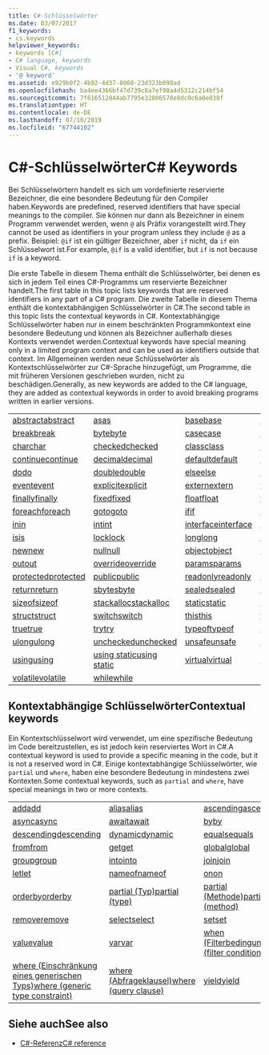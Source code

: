 ```yaml
---
title: C#-Schlüsselwörter
ms.date: 03/07/2017
f1_keywords:
- cs.keywords
helpviewer_keywords:
- keywords [C#]
- C# language, keywords
- Visual C#, keywords
- '@ keyword'
ms.assetid: e929b0f2-4b92-4d37-8060-23d323b098ad
ms.openlocfilehash: ba4ee4366bf47d739c8a7ef98a4d5312c214bf54
ms.sourcegitcommit: 7f616512044ab7795e32806578e8dc0c6a0e038f
ms.translationtype: HT
ms.contentlocale: de-DE
ms.lasthandoff: 07/10/2019
ms.locfileid: "67744102"
---
```

# <a name="c-keywords"></a><span data-ttu-id="8d924-102">C#-Schlüsselwörter</span><span class="sxs-lookup"><span data-stu-id="8d924-102">C# Keywords</span></span>

<span data-ttu-id="8d924-103">Bei Schlüsselwörtern handelt es sich um vordefinierte reservierte Bezeichner, die eine besondere Bedeutung für den Compiler haben.</span><span class="sxs-lookup"><span data-stu-id="8d924-103">Keywords are predefined, reserved identifiers that have special meanings to the compiler.</span></span> <span data-ttu-id="8d924-104">Sie können nur dann als Bezeichner in einem Programm verwendet werden, wenn `@` als Präfix vorangestellt wird.</span><span class="sxs-lookup"><span data-stu-id="8d924-104">They cannot be used as identifiers in your program unless they include `@` as a prefix.</span></span> <span data-ttu-id="8d924-105">Beispiel: `@if` ist ein gültiger Bezeichner, aber `if` nicht, da `if` ein Schlüsselwort ist.</span><span class="sxs-lookup"><span data-stu-id="8d924-105">For example, `@if` is a valid identifier, but `if` is not because `if` is a keyword.</span></span>  
  
 <span data-ttu-id="8d924-106">Die erste Tabelle in diesem Thema enthält die Schlüsselwörter, bei denen es sich in jedem Teil eines C#-Programms um reservierte Bezeichner handelt.</span><span class="sxs-lookup"><span data-stu-id="8d924-106">The first table in this topic lists keywords that are reserved identifiers in any part of a C# program.</span></span> <span data-ttu-id="8d924-107">Die zweite Tabelle in diesem Thema enthält die kontextabhängigen Schlüsselwörter in C#.</span><span class="sxs-lookup"><span data-stu-id="8d924-107">The second table in this topic lists the contextual keywords in C#.</span></span> <span data-ttu-id="8d924-108">Kontextabhängige Schlüsselwörter haben nur in einem beschränkten Programmkontext eine besondere Bedeutung und können als Bezeichner außerhalb dieses Kontexts verwendet werden.</span><span class="sxs-lookup"><span data-stu-id="8d924-108">Contextual keywords have special meaning only in a limited program context and can be used as identifiers outside that context.</span></span> <span data-ttu-id="8d924-109">Im Allgemeinen werden neue Schlüsselwörter als Kontextschlüsselwörter zur C#-Sprache hinzugefügt, um Programme, die mit früheren Versionen geschrieben wurden, nicht zu beschädigen.</span><span class="sxs-lookup"><span data-stu-id="8d924-109">Generally, as new keywords are added to the C# language, they are added as contextual keywords in order to avoid breaking programs written in earlier versions.</span></span>  
  
|||||  
|---|---|---|---|  
|[<span data-ttu-id="8d924-110">abstract</span><span class="sxs-lookup"><span data-stu-id="8d924-110">abstract</span></span>](abstract.md)|[<span data-ttu-id="8d924-111">as</span><span class="sxs-lookup"><span data-stu-id="8d924-111">as</span></span>](../operators/type-testing-and-conversion-operators.md#as-operator)|[<span data-ttu-id="8d924-112">base</span><span class="sxs-lookup"><span data-stu-id="8d924-112">base</span></span>](base.md)|[<span data-ttu-id="8d924-113">bool</span><span class="sxs-lookup"><span data-stu-id="8d924-113">bool</span></span>](bool.md)|  
|[<span data-ttu-id="8d924-114">break</span><span class="sxs-lookup"><span data-stu-id="8d924-114">break</span></span>](break.md)|[<span data-ttu-id="8d924-115">byte</span><span class="sxs-lookup"><span data-stu-id="8d924-115">byte</span></span>](../builtin-types/integral-numeric-types.md)|[<span data-ttu-id="8d924-116">case</span><span class="sxs-lookup"><span data-stu-id="8d924-116">case</span></span>](switch.md)|[<span data-ttu-id="8d924-117">catch</span><span class="sxs-lookup"><span data-stu-id="8d924-117">catch</span></span>](try-catch.md)|  
|[<span data-ttu-id="8d924-118">char</span><span class="sxs-lookup"><span data-stu-id="8d924-118">char</span></span>](char.md)|[<span data-ttu-id="8d924-119">checked</span><span class="sxs-lookup"><span data-stu-id="8d924-119">checked</span></span>](checked.md)|[<span data-ttu-id="8d924-120">class</span><span class="sxs-lookup"><span data-stu-id="8d924-120">class</span></span>](class.md)|[<span data-ttu-id="8d924-121">const</span><span class="sxs-lookup"><span data-stu-id="8d924-121">const</span></span>](const.md)|  
|[<span data-ttu-id="8d924-122">continue</span><span class="sxs-lookup"><span data-stu-id="8d924-122">continue</span></span>](continue.md)|[<span data-ttu-id="8d924-123">decimal</span><span class="sxs-lookup"><span data-stu-id="8d924-123">decimal</span></span>](../builtin-types/floating-point-numeric-types.md)|[<span data-ttu-id="8d924-124">default</span><span class="sxs-lookup"><span data-stu-id="8d924-124">default</span></span>](default.md)|[<span data-ttu-id="8d924-125">delegate</span><span class="sxs-lookup"><span data-stu-id="8d924-125">delegate</span></span>](delegate.md)|  
|[<span data-ttu-id="8d924-126">do</span><span class="sxs-lookup"><span data-stu-id="8d924-126">do</span></span>](do.md)|[<span data-ttu-id="8d924-127">double</span><span class="sxs-lookup"><span data-stu-id="8d924-127">double</span></span>](../builtin-types/floating-point-numeric-types.md)|[<span data-ttu-id="8d924-128">else</span><span class="sxs-lookup"><span data-stu-id="8d924-128">else</span></span>](if-else.md)|[<span data-ttu-id="8d924-129">enum</span><span class="sxs-lookup"><span data-stu-id="8d924-129">enum</span></span>](enum.md)|  
|[<span data-ttu-id="8d924-130">event</span><span class="sxs-lookup"><span data-stu-id="8d924-130">event</span></span>](event.md)|[<span data-ttu-id="8d924-131">explicit</span><span class="sxs-lookup"><span data-stu-id="8d924-131">explicit</span></span>](../operators/user-defined-conversion-operators.md)|[<span data-ttu-id="8d924-132">extern</span><span class="sxs-lookup"><span data-stu-id="8d924-132">extern</span></span>](extern.md)|[<span data-ttu-id="8d924-133">false</span><span class="sxs-lookup"><span data-stu-id="8d924-133">false</span></span>](false-literal.md)|  
|[<span data-ttu-id="8d924-134">finally</span><span class="sxs-lookup"><span data-stu-id="8d924-134">finally</span></span>](try-finally.md)|[<span data-ttu-id="8d924-135">fixed</span><span class="sxs-lookup"><span data-stu-id="8d924-135">fixed</span></span>](fixed-statement.md)|[<span data-ttu-id="8d924-136">float</span><span class="sxs-lookup"><span data-stu-id="8d924-136">float</span></span>](../builtin-types/floating-point-numeric-types.md)|[<span data-ttu-id="8d924-137">for</span><span class="sxs-lookup"><span data-stu-id="8d924-137">for</span></span>](for.md)|  
|[<span data-ttu-id="8d924-138">foreach</span><span class="sxs-lookup"><span data-stu-id="8d924-138">foreach</span></span>](foreach-in.md)|[<span data-ttu-id="8d924-139">goto</span><span class="sxs-lookup"><span data-stu-id="8d924-139">goto</span></span>](goto.md)|[<span data-ttu-id="8d924-140">if</span><span class="sxs-lookup"><span data-stu-id="8d924-140">if</span></span>](if-else.md)|[<span data-ttu-id="8d924-141">implicit</span><span class="sxs-lookup"><span data-stu-id="8d924-141">implicit</span></span>](../operators/user-defined-conversion-operators.md)|  
|[<span data-ttu-id="8d924-142">in</span><span class="sxs-lookup"><span data-stu-id="8d924-142">in</span></span>](in.md)|[<span data-ttu-id="8d924-143">int</span><span class="sxs-lookup"><span data-stu-id="8d924-143">int</span></span>](../builtin-types/integral-numeric-types.md)|[<span data-ttu-id="8d924-144">interface</span><span class="sxs-lookup"><span data-stu-id="8d924-144">interface</span></span>](interface.md)|[<span data-ttu-id="8d924-145">internal</span><span class="sxs-lookup"><span data-stu-id="8d924-145">internal</span></span>](internal.md)|
|[<span data-ttu-id="8d924-146">is</span><span class="sxs-lookup"><span data-stu-id="8d924-146">is</span></span>](is.md)|[<span data-ttu-id="8d924-147">lock</span><span class="sxs-lookup"><span data-stu-id="8d924-147">lock</span></span>](lock-statement.md)|[<span data-ttu-id="8d924-148">long</span><span class="sxs-lookup"><span data-stu-id="8d924-148">long</span></span>](../builtin-types/integral-numeric-types.md)|[<span data-ttu-id="8d924-149">namespace</span><span class="sxs-lookup"><span data-stu-id="8d924-149">namespace</span></span>](namespace.md)|
|[<span data-ttu-id="8d924-150">new</span><span class="sxs-lookup"><span data-stu-id="8d924-150">new</span></span>](../operators/new-operator.md)|[<span data-ttu-id="8d924-151">null</span><span class="sxs-lookup"><span data-stu-id="8d924-151">null</span></span>](null.md)|[<span data-ttu-id="8d924-152">object</span><span class="sxs-lookup"><span data-stu-id="8d924-152">object</span></span>](object.md)|[<span data-ttu-id="8d924-153">operator</span><span class="sxs-lookup"><span data-stu-id="8d924-153">operator</span></span>](../operators/operator-overloading.md)|
|[<span data-ttu-id="8d924-154">out</span><span class="sxs-lookup"><span data-stu-id="8d924-154">out</span></span>](out.md)|[<span data-ttu-id="8d924-155">override</span><span class="sxs-lookup"><span data-stu-id="8d924-155">override</span></span>](override.md)|[<span data-ttu-id="8d924-156">params</span><span class="sxs-lookup"><span data-stu-id="8d924-156">params</span></span>](params.md)|[<span data-ttu-id="8d924-157">private</span><span class="sxs-lookup"><span data-stu-id="8d924-157">private</span></span>](private.md)|
|[<span data-ttu-id="8d924-158">protected</span><span class="sxs-lookup"><span data-stu-id="8d924-158">protected</span></span>](protected.md)|[<span data-ttu-id="8d924-159">public</span><span class="sxs-lookup"><span data-stu-id="8d924-159">public</span></span>](public.md)|[<span data-ttu-id="8d924-160">readonly</span><span class="sxs-lookup"><span data-stu-id="8d924-160">readonly</span></span>](readonly.md)|[<span data-ttu-id="8d924-161">ref</span><span class="sxs-lookup"><span data-stu-id="8d924-161">ref</span></span>](ref.md)|
|[<span data-ttu-id="8d924-162">return</span><span class="sxs-lookup"><span data-stu-id="8d924-162">return</span></span>](return.md)|[<span data-ttu-id="8d924-163">sbyte</span><span class="sxs-lookup"><span data-stu-id="8d924-163">sbyte</span></span>](../builtin-types/integral-numeric-types.md)|[<span data-ttu-id="8d924-164">sealed</span><span class="sxs-lookup"><span data-stu-id="8d924-164">sealed</span></span>](sealed.md)|[<span data-ttu-id="8d924-165">short</span><span class="sxs-lookup"><span data-stu-id="8d924-165">short</span></span>](../builtin-types/integral-numeric-types.md)||
[<span data-ttu-id="8d924-166">sizeof</span><span class="sxs-lookup"><span data-stu-id="8d924-166">sizeof</span></span>](sizeof.md)|[<span data-ttu-id="8d924-167">stackalloc</span><span class="sxs-lookup"><span data-stu-id="8d924-167">stackalloc</span></span>](../operators/stackalloc.md)|[<span data-ttu-id="8d924-168">static</span><span class="sxs-lookup"><span data-stu-id="8d924-168">static</span></span>](static.md)|[<span data-ttu-id="8d924-169">string</span><span class="sxs-lookup"><span data-stu-id="8d924-169">string</span></span>](string.md)|
|[<span data-ttu-id="8d924-170">struct</span><span class="sxs-lookup"><span data-stu-id="8d924-170">struct</span></span>](struct.md)|[<span data-ttu-id="8d924-171">switch</span><span class="sxs-lookup"><span data-stu-id="8d924-171">switch</span></span>](switch.md)|[<span data-ttu-id="8d924-172">this</span><span class="sxs-lookup"><span data-stu-id="8d924-172">this</span></span>](this.md)|[<span data-ttu-id="8d924-173">throw</span><span class="sxs-lookup"><span data-stu-id="8d924-173">throw</span></span>](throw.md)|
|[<span data-ttu-id="8d924-174">true</span><span class="sxs-lookup"><span data-stu-id="8d924-174">true</span></span>](true-literal.md)|[<span data-ttu-id="8d924-175">try</span><span class="sxs-lookup"><span data-stu-id="8d924-175">try</span></span>](try-catch.md)|[<span data-ttu-id="8d924-176">typeof</span><span class="sxs-lookup"><span data-stu-id="8d924-176">typeof</span></span>](../operators/type-testing-and-conversion-operators.md#typeof-operator)|[<span data-ttu-id="8d924-177">uint</span><span class="sxs-lookup"><span data-stu-id="8d924-177">uint</span></span>](../builtin-types/integral-numeric-types.md)|
|[<span data-ttu-id="8d924-178">ulong</span><span class="sxs-lookup"><span data-stu-id="8d924-178">ulong</span></span>](../builtin-types/integral-numeric-types.md)|[<span data-ttu-id="8d924-179">unchecked</span><span class="sxs-lookup"><span data-stu-id="8d924-179">unchecked</span></span>](unchecked.md)|[<span data-ttu-id="8d924-180">unsafe</span><span class="sxs-lookup"><span data-stu-id="8d924-180">unsafe</span></span>](unsafe.md)|[<span data-ttu-id="8d924-181">ushort</span><span class="sxs-lookup"><span data-stu-id="8d924-181">ushort</span></span>](../builtin-types/integral-numeric-types.md)|
|[<span data-ttu-id="8d924-182">using</span><span class="sxs-lookup"><span data-stu-id="8d924-182">using</span></span>](using.md)|[<span data-ttu-id="8d924-183">using static</span><span class="sxs-lookup"><span data-stu-id="8d924-183">using static</span></span>](using-static.md)|[<span data-ttu-id="8d924-184">virtual</span><span class="sxs-lookup"><span data-stu-id="8d924-184">virtual</span></span>](virtual.md)|[<span data-ttu-id="8d924-185">void</span><span class="sxs-lookup"><span data-stu-id="8d924-185">void</span></span>](void.md)|
|[<span data-ttu-id="8d924-186">volatile</span><span class="sxs-lookup"><span data-stu-id="8d924-186">volatile</span></span>](volatile.md)|[<span data-ttu-id="8d924-187">while</span><span class="sxs-lookup"><span data-stu-id="8d924-187">while</span></span>](while.md)|

## <a name="contextual-keywords"></a><span data-ttu-id="8d924-188">Kontextabhängige Schlüsselwörter</span><span class="sxs-lookup"><span data-stu-id="8d924-188">Contextual keywords</span></span>

 <span data-ttu-id="8d924-189">Ein Kontextschlüsselwort wird verwendet, um eine spezifische Bedeutung im Code bereitzustellen, es ist jedoch kein reserviertes Wort in C#.</span><span class="sxs-lookup"><span data-stu-id="8d924-189">A contextual keyword is used to provide a specific meaning in the code, but it is not a reserved word in C#.</span></span> <span data-ttu-id="8d924-190">Einige kontextabhängige Schlüsselwörter, wie `partial` und `where`, haben eine besondere Bedeutung in mindestens zwei Kontexten.</span><span class="sxs-lookup"><span data-stu-id="8d924-190">Some contextual keywords, such as `partial` and `where`, have special meanings in two or more contexts.</span></span>  
  
||||  
|---|---|---|  
|[<span data-ttu-id="8d924-191">add</span><span class="sxs-lookup"><span data-stu-id="8d924-191">add</span></span>](add.md)|[<span data-ttu-id="8d924-192">alias</span><span class="sxs-lookup"><span data-stu-id="8d924-192">alias</span></span>](extern-alias.md)|[<span data-ttu-id="8d924-193">ascending</span><span class="sxs-lookup"><span data-stu-id="8d924-193">ascending</span></span>](ascending.md)|
|[<span data-ttu-id="8d924-194">async</span><span class="sxs-lookup"><span data-stu-id="8d924-194">async</span></span>](async.md)|[<span data-ttu-id="8d924-195">await</span><span class="sxs-lookup"><span data-stu-id="8d924-195">await</span></span>](await.md)|[<span data-ttu-id="8d924-196">by</span><span class="sxs-lookup"><span data-stu-id="8d924-196">by</span></span>](by.md)|
|[<span data-ttu-id="8d924-197">descending</span><span class="sxs-lookup"><span data-stu-id="8d924-197">descending</span></span>](descending.md)|[<span data-ttu-id="8d924-198">dynamic</span><span class="sxs-lookup"><span data-stu-id="8d924-198">dynamic</span></span>](dynamic.md)|[<span data-ttu-id="8d924-199">equals</span><span class="sxs-lookup"><span data-stu-id="8d924-199">equals</span></span>](equals.md)|
|[<span data-ttu-id="8d924-200">from</span><span class="sxs-lookup"><span data-stu-id="8d924-200">from</span></span>](from-clause.md)|[<span data-ttu-id="8d924-201">get</span><span class="sxs-lookup"><span data-stu-id="8d924-201">get</span></span>](get.md)|[<span data-ttu-id="8d924-202">global</span><span class="sxs-lookup"><span data-stu-id="8d924-202">global</span></span>](global.md)|
|[<span data-ttu-id="8d924-203">group</span><span class="sxs-lookup"><span data-stu-id="8d924-203">group</span></span>](group-clause.md)|[<span data-ttu-id="8d924-204">into</span><span class="sxs-lookup"><span data-stu-id="8d924-204">into</span></span>](into.md)|[<span data-ttu-id="8d924-205">join</span><span class="sxs-lookup"><span data-stu-id="8d924-205">join</span></span>](join-clause.md)|
|[<span data-ttu-id="8d924-206">let</span><span class="sxs-lookup"><span data-stu-id="8d924-206">let</span></span>](let-clause.md)|[<span data-ttu-id="8d924-207">nameof</span><span class="sxs-lookup"><span data-stu-id="8d924-207">nameof</span></span>](nameof.md)|[<span data-ttu-id="8d924-208">on</span><span class="sxs-lookup"><span data-stu-id="8d924-208">on</span></span>](on.md)|
|[<span data-ttu-id="8d924-209">orderby</span><span class="sxs-lookup"><span data-stu-id="8d924-209">orderby</span></span>](orderby-clause.md)|[<span data-ttu-id="8d924-210">partial (Typ)</span><span class="sxs-lookup"><span data-stu-id="8d924-210">partial (type)</span></span>](partial-type.md)|[<span data-ttu-id="8d924-211">partial (Methode)</span><span class="sxs-lookup"><span data-stu-id="8d924-211">partial (method)</span></span>](partial-method.md)|
|[<span data-ttu-id="8d924-212">remove</span><span class="sxs-lookup"><span data-stu-id="8d924-212">remove</span></span>](remove.md)|[<span data-ttu-id="8d924-213">select</span><span class="sxs-lookup"><span data-stu-id="8d924-213">select</span></span>](select-clause.md)|[<span data-ttu-id="8d924-214">set</span><span class="sxs-lookup"><span data-stu-id="8d924-214">set</span></span>](set.md)|
|[<span data-ttu-id="8d924-215">value</span><span class="sxs-lookup"><span data-stu-id="8d924-215">value</span></span>](value.md)|[<span data-ttu-id="8d924-216">var</span><span class="sxs-lookup"><span data-stu-id="8d924-216">var</span></span>](var.md)|[<span data-ttu-id="8d924-217">when (Filterbedingung)</span><span class="sxs-lookup"><span data-stu-id="8d924-217">when (filter condition)</span></span>](when.md)|
|[<span data-ttu-id="8d924-218">where (Einschränkung eines generischen Typs)</span><span class="sxs-lookup"><span data-stu-id="8d924-218">where (generic type constraint)</span></span>](where-generic-type-constraint.md)|[<span data-ttu-id="8d924-219">where (Abfrageklausel)</span><span class="sxs-lookup"><span data-stu-id="8d924-219">where (query clause)</span></span>](where-clause.md)|[<span data-ttu-id="8d924-220">yield</span><span class="sxs-lookup"><span data-stu-id="8d924-220">yield</span></span>](yield.md)|
  
## <a name="see-also"></a><span data-ttu-id="8d924-221">Siehe auch</span><span class="sxs-lookup"><span data-stu-id="8d924-221">See also</span></span>

- [<span data-ttu-id="8d924-222">C#-Referenz</span><span class="sxs-lookup"><span data-stu-id="8d924-222">C# reference</span></span>](../index.md)
